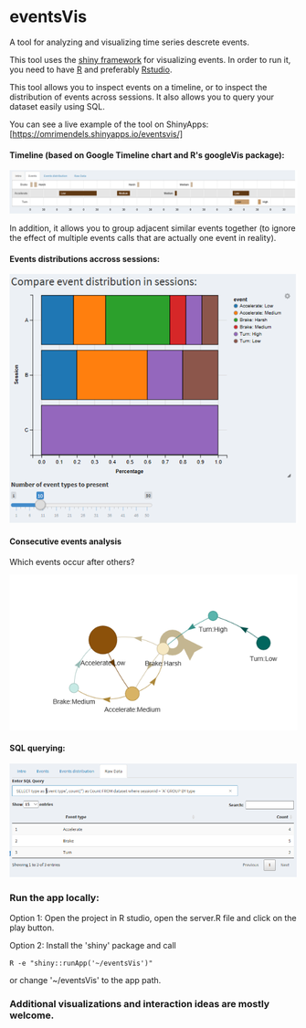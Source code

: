 # eventsVis
A tool for analyzing and visualizing time series descrete events.

This tool uses the [shiny framework](https://shiny.rstudio.com/) for visualizing events.
In order to run it, you need to have [R](https://mran.microsoft.com/download) and preferably [Rstudio](https://www.rstudio.com/products/rstudio/download/).

This tool allows you to inspect events on a timeline, or to inspect the distribution of events across sessions.
It also allows you to query your dataset easily using SQL.

You can see a live example of the tool on ShinyApps:
[https://omrimendels.shinyapps.io/eventsvis/]




#### Timeline (based on Google Timeline chart and R's googleVis package):
![Timeline](https://github.com/omri374/eventsVis/raw/master/img/timeline.png)

In addition, it allows you to group adjacent similar events together (to ignore the effect of multiple events calls that are actually one event in reality).


#### Events distributions accross sessions:
![Distributions](https://github.com/omri374/eventsVis/raw/master/img/distributions.png)

#### Consecutive events analysis
Which events occur after others?

![Consecutive](https://github.com/omri374/eventsVis/raw/master/img/consecutive.png)


#### SQL querying: 
![SQL](https://github.com/omri374/eventsVis/raw/master/img/sql.png)



### Run the app locally:
Option 1: Open the project in R studio, open the server.R file and click on the play button. 

Option 2: Install the 'shiny' package and call


    R -e "shiny::runApp('~/eventsVis')"

or change '~/eventsVis' to the app path.


### Additional visualizations and interaction ideas are mostly welcome.
